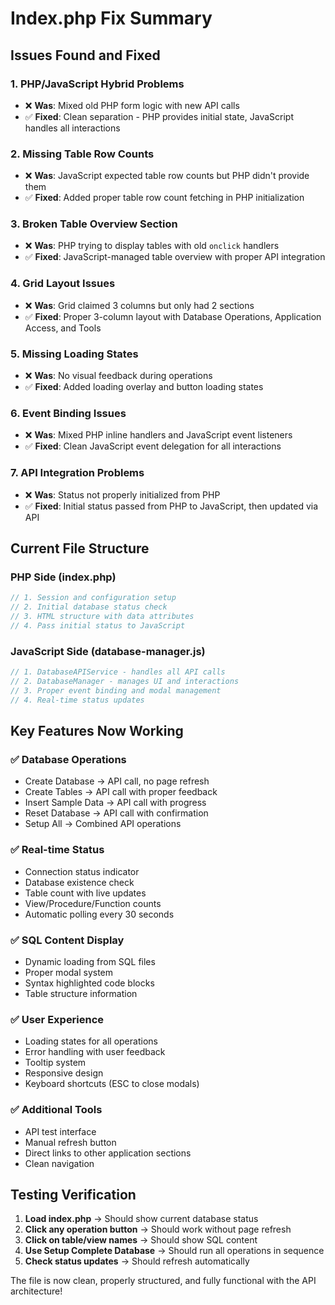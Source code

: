 # Index.php Fix Summary

## Issues Found and Fixed

### 1. **PHP/JavaScript Hybrid Problems**
- ❌ **Was**: Mixed old PHP form logic with new API calls
- ✅ **Fixed**: Clean separation - PHP provides initial state, JavaScript handles all interactions

### 2. **Missing Table Row Counts**
- ❌ **Was**: JavaScript expected table row counts but PHP didn't provide them
- ✅ **Fixed**: Added proper table row count fetching in PHP initialization

### 3. **Broken Table Overview Section**
- ❌ **Was**: PHP trying to display tables with old `onclick` handlers
- ✅ **Fixed**: JavaScript-managed table overview with proper API integration

### 4. **Grid Layout Issues**
- ❌ **Was**: Grid claimed 3 columns but only had 2 sections
- ✅ **Fixed**: Proper 3-column layout with Database Operations, Application Access, and Tools

### 5. **Missing Loading States**
- ❌ **Was**: No visual feedback during operations
- ✅ **Fixed**: Added loading overlay and button loading states

### 6. **Event Binding Issues**
- ❌ **Was**: Mixed PHP inline handlers and JavaScript event listeners
- ✅ **Fixed**: Clean JavaScript event delegation for all interactions

### 7. **API Integration Problems**
- ❌ **Was**: Status not properly initialized from PHP
- ✅ **Fixed**: Initial status passed from PHP to JavaScript, then updated via API

## Current File Structure

### PHP Side (index.php)
```php
// 1. Session and configuration setup
// 2. Initial database status check
// 3. HTML structure with data attributes
// 4. Pass initial status to JavaScript
```

### JavaScript Side (database-manager.js)
```javascript
// 1. DatabaseAPIService - handles all API calls
// 2. DatabaseManager - manages UI and interactions
// 3. Proper event binding and modal management
// 4. Real-time status updates
```

## Key Features Now Working

### ✅ **Database Operations**
- Create Database → API call, no page refresh
- Create Tables → API call with proper feedback
- Insert Sample Data → API call with progress
- Reset Database → API call with confirmation
- Setup All → Combined API operations

### ✅ **Real-time Status**
- Connection status indicator
- Database existence check
- Table count with live updates
- View/Procedure/Function counts
- Automatic polling every 30 seconds

### ✅ **SQL Content Display**
- Dynamic loading from SQL files
- Proper modal system
- Syntax highlighted code blocks
- Table structure information

### ✅ **User Experience**
- Loading states for all operations
- Error handling with user feedback
- Tooltip system
- Responsive design
- Keyboard shortcuts (ESC to close modals)

### ✅ **Additional Tools**
- API test interface
- Manual refresh button
- Direct links to other application sections
- Clean navigation

## Testing Verification

1. **Load index.php** → Should show current database status
2. **Click any operation button** → Should work without page refresh
3. **Click on table/view names** → Should show SQL content
4. **Use Setup Complete Database** → Should run all operations in sequence
5. **Check status updates** → Should refresh automatically

The file is now clean, properly structured, and fully functional with the API architecture!